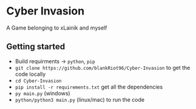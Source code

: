 # Cyber Invasion
A Game belonging to xLainik and myself 

## Getting started
  - Build requirments -> `python`, `pip`
  - `git clone https://github.com/blankRiot96/Cyber-Invasion` to get the code locally
  - `cd Cyber-Invasion` 
  - `pip install -r requirements.txt` get all the dependencies 
  -  `py main.py` (windows) 
  - `python/python3 main.py` (linux/mac) to run the code

